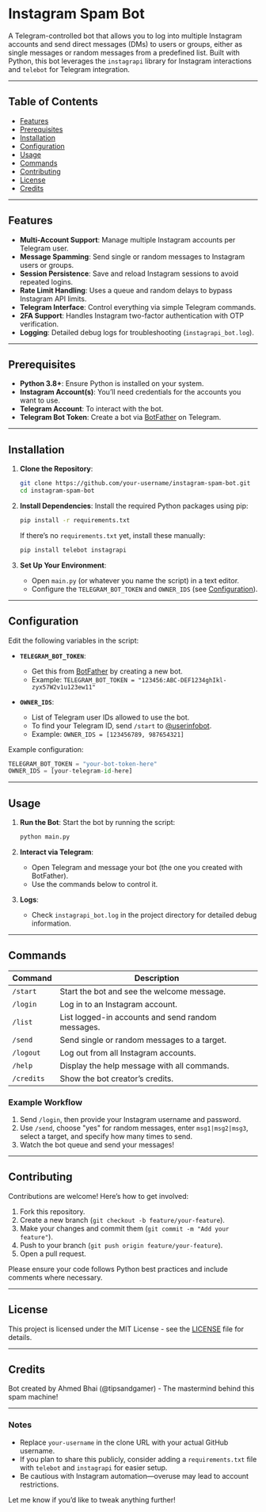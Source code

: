 # Instagram Spam Bot

A Telegram-controlled bot that allows you to log into multiple Instagram accounts and send direct messages (DMs) to users or groups, either as single messages or random messages from a predefined list. Built with Python, this bot leverages the `instagrapi` library for Instagram interactions and `telebot` for Telegram integration.

---

## Table of Contents
- [Features](#features)
- [Prerequisites](#prerequisites)
- [Installation](#installation)
- [Configuration](#configuration)
- [Usage](#usage)
- [Commands](#commands)
- [Contributing](#contributing)
- [License](#license)
- [Credits](#credits)

---

## Features
- **Multi-Account Support**: Manage multiple Instagram accounts per Telegram user.
- **Message Spamming**: Send single or random messages to Instagram users or groups.
- **Session Persistence**: Save and reload Instagram sessions to avoid repeated logins.
- **Rate Limit Handling**: Uses a queue and random delays to bypass Instagram API limits.
- **Telegram Interface**: Control everything via simple Telegram commands.
- **2FA Support**: Handles Instagram two-factor authentication with OTP verification.
- **Logging**: Detailed debug logs for troubleshooting (`instagrapi_bot.log`).

---

## Prerequisites
- **Python 3.8+**: Ensure Python is installed on your system.
- **Instagram Account(s)**: You’ll need credentials for the accounts you want to use.
- **Telegram Account**: To interact with the bot.
- **Telegram Bot Token**: Create a bot via [BotFather](https://t.me/BotFather) on Telegram.

---

## Installation

1. **Clone the Repository**:
   ```bash
   git clone https://github.com/your-username/instagram-spam-bot.git
   cd instagram-spam-bot
   ```

2. **Install Dependencies**:
   Install the required Python packages using pip:
   ```bash
   pip install -r requirements.txt
   ```
   If there’s no `requirements.txt` yet, install these manually:
   ```bash
   pip install telebot instagrapi
   ```

3. **Set Up Your Environment**:
   - Open `main.py` (or whatever you name the script) in a text editor.
   - Configure the `TELEGRAM_BOT_TOKEN` and `OWNER_IDS` (see [Configuration](#configuration)).

---

## Configuration

Edit the following variables in the script:

- **`TELEGRAM_BOT_TOKEN`**:
  - Get this from [BotFather](https://t.me/BotFather) by creating a new bot.
  - Example: `TELEGRAM_BOT_TOKEN = "123456:ABC-DEF1234ghIkl-zyx57W2v1u123ew11"`

- **`OWNER_IDS`**:
  - List of Telegram user IDs allowed to use the bot.
  - To find your Telegram ID, send `/start` to [@userinfobot](https://t.me/userinfobot).
  - Example: `OWNER_IDS = [123456789, 987654321]`

Example configuration:
```python
TELEGRAM_BOT_TOKEN = "your-bot-token-here"
OWNER_IDS = [your-telegram-id-here]
```

---

## Usage

1. **Run the Bot**:
   Start the bot by running the script:
   ```bash
   python main.py
   ```

2. **Interact via Telegram**:
   - Open Telegram and message your bot (the one you created with BotFather).
   - Use the commands below to control it.

3. **Logs**:
   - Check `instagrapi_bot.log` in the project directory for detailed debug information.

---

## Commands

| Command       | Description                                      |
|---------------|--------------------------------------------------|
| `/start`      | Start the bot and see the welcome message.       |
| `/login`      | Log in to an Instagram account.                  |
| `/list`       | List logged-in accounts and send random messages.|
| `/send`       | Send single or random messages to a target.      |
| `/logout`     | Log out from all Instagram accounts.             |
| `/help`       | Display the help message with all commands.      |
| `/credits`    | Show the bot creator’s credits.                  |

### Example Workflow
1. Send `/login`, then provide your Instagram username and password.
2. Use `/send`, choose "yes" for random messages, enter `msg1|msg2|msg3`, select a target, and specify how many times to send.
3. Watch the bot queue and send your messages!

---

## Contributing

Contributions are welcome! Here’s how to get involved:
1. Fork this repository.
2. Create a new branch (`git checkout -b feature/your-feature`).
3. Make your changes and commit them (`git commit -m "Add your feature"`).
4. Push to your branch (`git push origin feature/your-feature`).
5. Open a pull request.

Please ensure your code follows Python best practices and include comments where necessary.

---

## License

This project is licensed under the MIT License - see the [LICENSE](LICENSE) file for details.

---

## Credits

Bot created by Ahmed Bhai (@tipsandgamer) - The mastermind behind this spam machine!

---

### Notes
- Replace `your-username` in the clone URL with your actual GitHub username.
- If you plan to share this publicly, consider adding a `requirements.txt` file with `telebot` and `instagrapi` for easier setup.
- Be cautious with Instagram automation—overuse may lead to account restrictions.

Let me know if you’d like to tweak anything further!
